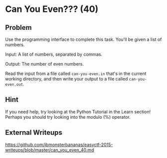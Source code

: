# Can You Even??? (40)

## Problem

Use the programming interface to complete this task. You&#39;ll be given a list of numbers.

Input: A list of numbers, separated by commas.

Output: The number of even numbers.

Read the input from a file called&nbsp;`can-you-even.in`&nbsp;that&#39;s in the current working directory, and then write your output to a file called&nbsp;`can-you-even.out`.

## Hint

If you need help, try looking at the Python Tutorial in the Learn section! Perhaps you should try looking into the modulo (%) operator. 

## External Writeups

https://github.com/jbmonsterbananas/easyctf-2015-writeups/blob/master/can_you_even_40.md
